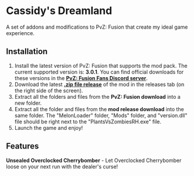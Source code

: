 # Cassidy's Dreamland
A set of addons and modifications to PvZ: Fusion that create my ideal game experience.

## Installation

1. Install the latest version of PvZ: Fusion that supports the mod pack. The current supported version is: **3.0.1**. You can find official downloads for these versions in the [**PvZ: Fusion Fans Discord server**](https://discord.gg/pvzfusion).
2. Download the latest [**.zip file release**](https://github.com/SillyStar-Github/Cassidys-Dreamland/releases/tag/1.0.0) of the mod in the releases tab (on the right side of the screen).
3. Extract all the folders and files from the **PvZ: Fusion download** into a new folder.
4. Extract all the folder and files from the **mod release download** into the same folder. The "MelonLoader" folder, "Mods" folder, and "version.dll" file should be right next to the "PlantsVsZombiesRH.exe" file.
5. Launch the game and enjoy!

## Features
**Unsealed Overclocked Cherrybomber** - Let Overclocked Cherrybomber loose on your next run with the dealer's curse!
